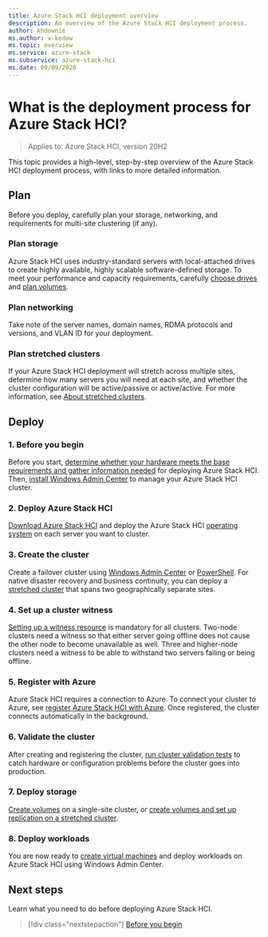 ```yaml
---
title: Azure Stack HCI deployment overview
description: An overview of the Azure Stack HCI deployment process.
author: khdownie
ms.author: v-kedow
ms.topic: overview
ms.service: azure-stack
ms.subservice: azure-stack-hci
ms.date: 09/09/2020
---
```


# What is the deployment process for Azure Stack HCI?

> Applies to: Azure Stack HCI, version 20H2

This topic provides a high-level, step-by-step overview of the Azure Stack HCI deployment process, with links to more detailed information.

## Plan

Before you deploy, carefully plan your storage, networking, and requirements for multi-site clustering (if any).

### Plan storage

Azure Stack HCI uses industry-standard servers with local-attached drives to create highly available, highly scalable software-defined storage. To meet your performance and capacity requirements, carefully [choose drives](../concepts/choose-drives.md) and [plan volumes](../concepts/plan-volumes.md).

### Plan networking

Take note of the server names, domain names, RDMA protocols and versions, and VLAN ID for your deployment.

### Plan stretched clusters

If your Azure Stack HCI deployment will stretch across multiple sites, determine how many servers you will need at each site, and whether the cluster configuration will be active/passive or active/active. For more information, see [About stretched clusters](../concepts/stretched-clusters.md).

## Deploy

### 1. Before you begin

Before you start, [determine whether your hardware meets the base requirements and gather information needed](before-you-start.md) for deploying Azure Stack HCI. Then, [install Windows Admin Center](/windows-server/manage/windows-admin-center/deploy/install) to manage your Azure Stack HCI cluster.

### 2. Deploy Azure Stack HCI

[Download Azure Stack HCI](https://azure.microsoft.com/products/azure-stack/hci/hci-download/) and deploy the Azure Stack HCI [operating system](operating-system.md) on each server you want to cluster.

### 3. Create the cluster

Create a failover cluster using [Windows Admin Center](create-cluster.md) or [PowerShell](create-cluster-powershell.md). For native disaster recovery and business continuity, you can deploy a [stretched cluster](../concepts/stretched-clusters.md) that spans two geographically separate sites.

### 4. Set up a cluster witness

[Setting up a witness resource](witness.md) is mandatory for all clusters. Two-node clusters need a witness so that either server going offline does not cause the other node to become unavailable as well. Three and higher-node clusters need a witness to be able to withstand two servers failing or being offline. 

### 5. Register with Azure

Azure Stack HCI requires a connection to Azure. To connect your cluster to Azure, see [register Azure Stack HCI with Azure](register-with-azure.md). Once registered, the cluster connects automatically in the background.

### 6. Validate the cluster

After creating and registering the cluster, [run cluster validation tests](validate.md) to catch hardware or configuration problems before the cluster goes into production.

### 7. Deploy storage

[Create volumes](../manage/create-volumes.md) on a single-site cluster, or [create volumes and set up replication on a stretched cluster](../manage/create-stretched-volumes.md).

### 8. Deploy workloads

You are now ready to [create virtual machines](../manage/vm.md) and deploy workloads on Azure Stack HCI using Windows Admin Center.

## Next steps

Learn what you need to do before deploying Azure Stack HCI.

> [!div class="nextstepaction"]
> [Before you begin](before-you-start.md)
